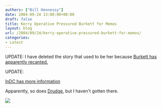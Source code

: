 ```yaml
---
authors: ["Bill Hennessy"]
date: 2004-09-24 13:00:00+00:00
draft: false
title: Kerry Operative Pressured Burkett for Memos
layout: blog
url: /2004/09/24/kerry-operative-pressured-burkett-for-memos/
categories:
- Latest
---
```


UPDATE: I have deleted the story that used to be her because [Burkett has apparently recanted. ](https://www.cnsnews.com//ThisHour.asp#Burkett%20at%20Center%20of%20Another%20Media%20Embarrassment)

UPDATE:

[InDC has more information](https://www.indcjournal.com/)

Apparently, so does [Drudge](https://www.drudgereport.com), but I haven't gotten there.

![](https://blog.billhennessy.com/aggbug.aspx?PostID=548)

